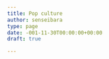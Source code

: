 ```yaml
---
title: Pop culture
author: senseibara
type: page
date: -001-11-30T00:00:00+00:00
draft: true

---
```

